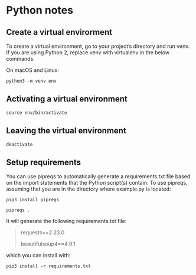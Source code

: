 # Python notes

## Create a virtual envirorment

To create a virtual environment, go to your project’s directory and run venv. If you are using Python 2, replace venv with virtualenv in the below commands.

On macOS and Linux:

`python3 -m venv env`

## Activating a virtual environment

`source env/bin/activate`

## Leaving the virtual environment

`deactivate`


## Setup requirements

You can use pipreqs to automatically generate a requirements.txt file based on the import statements that the Python script(s) contain. 
To use pipreqs, assuming that you are in the directory where example.py is located:

`pip3 install pipreqs`

`pipreqs .`

It will generate the following requirements.txt file:

> requests==2.23.0
> 
> beautifulsoup4==4.9.1

which you can install with:

`pip3 install -r requirements.txt`
